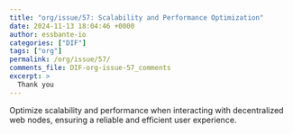```yaml
---
title: "org/issue/57: Scalability and Performance Optimization"
date: 2024-11-13 18:04:46 +0000
author: essbante-io
categories: ["DIF"]
tags: ["org"]
permalink: /org/issue/57/
comments_file: DIF-org-issue-57_comments
excerpt: >
  Thank you
---
```

Optimize scalability and performance when interacting with decentralized web nodes, ensuring a reliable and efficient user experience.
